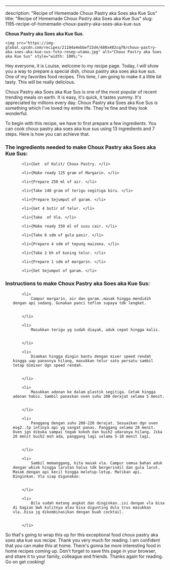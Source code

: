 ---
description: "Recipe of Homemade Choux Pastry aka Soes aka Kue Sus"
title: "Recipe of Homemade Choux Pastry aka Soes aka Kue Sus"
slug: 1195-recipe-of-homemade-choux-pastry-aka-soes-aka-kue-sus

<p>
	<strong>Choux Pastry aka Soes aka Kue Sus</strong>. 
	
</p>
<p>
	
	<img src="https://img-global.cpcdn.com/recipes/21184a4ebbef15d4/680x482cq70/choux-pastry-aka-soes-aka-kue-sus-foto-resep-utama.jpg" alt="Choux Pastry aka Soes aka Kue Sus" style="width: 100%;">
	
	
</p>
<p>
	Hey everyone, it is Louise, welcome to my recipe page. Today, I will show you a way to prepare a special dish, choux pastry aka soes aka kue sus. One of my favorites food recipes. This time, I am going to make it a little bit tasty. This will be really delicious.
</p>
	
<p>
	Choux Pastry aka Soes aka Kue Sus is one of the most popular of recent trending meals on earth. It is easy, it's quick, it tastes yummy. It's appreciated by millions every day. Choux Pastry aka Soes aka Kue Sus is something which I've loved my entire life. They're fine and they look wonderful.
</p>
<p>
	
</p>

<p>
To begin with this recipe, we have to first prepare a few ingredients. You can cook choux pastry aka soes aka kue sus using 13 ingredients and 7 steps. Here is how you can achieve that.
</p>

<h3>The ingredients needed to make Choux Pastry aka Soes aka Kue Sus:</h3>

<ol>
	
		<li>{Get  of Kulit/ Choux Pastry. </li>
	
		<li>{Make ready 125 gram of Margarin. </li>
	
		<li>{Prepare 250 ml of air. </li>
	
		<li>{Take 140 gram of terigu segitiga biru. </li>
	
		<li>{Prepare Sejumput of garam. </li>
	
		<li>{Get 4 butir of telur. </li>
	
		<li>{Take  of Vla. </li>
	
		<li>{Make ready 350 ml of susu cair. </li>
	
		<li>{Take 6 sdm of gula pasir. </li>
	
		<li>{Prepare 4 sdm of tepung maizena. </li>
	
		<li>{Take 2 bh of kuning telur. </li>
	
		<li>{Prepare 1 sdm of margarin. </li>
	
		<li>{Get Sejumput of garam. </li>
	
</ol>
<p>
	
</p>

<h3>Instructions to make Choux Pastry aka Soes aka Kue Sus:</h3>

<ol>
	
		<li>
			Campur margarin, air dan garam..masak hingga mendidih dengan api sedang. Gunakan panci teflon supaya tdk lengket.
			
			
		</li>
	
		<li>
			Masukkan terigu yg sudah diayak, aduk cepat hingga kalis.
			
			
		</li>
	
		<li>
			Diamkan hingga dingin bantu dengan mixer speed rendah hingga uap panasnya hilang, masukkan telur satu persatu sambil tetap dimixer dgn speed rendah.
			
			
		</li>
	
		<li>
			Masukkan adonan ke dalam plastik segitiga. Cetak hingga adonan habis. Sambil panaskan oven suhu 200 derajat selama 5 menit.
			
			
		</li>
	
		<li>
			Panggang dengan suhu 200-220 derajat. Sesuaikan dgn oven msg2..tp intinya api yg sangat panas. Panggang selama 20 menit. Oven jgn dibuka sampai tegak kokoh dan buih2 udaranya hilang. Jika 20 menit buih2 msh ada, panggang lagi selama 5-10 menit lagi.
			
			
		</li>
	
		<li>
			Sambil memanggang, kita masak vla. Campur semua bahan aduk dengan whisk hingga larutan halus tdk bergerindil dan gula larut. Masak dengan api kecil hingga meletup-letup. Matikan api. Dinginkan. Vla siap digunakan.
			
			
		</li>
	
		<li>
			Bila sudah matang angkat dan dinginkan..isi dengan vla bisa di bagian bwh kulitnya atau bisa digunting dulu trus masukkan vla..bisa jg dikombinasikan dengan buah cocktail.
			
			
		</li>
	
</ol>

<p>
	
</p>

<p>
	So that's going to wrap this up for this exceptional food choux pastry aka soes aka kue sus recipe. Thank you very much for reading. I am confident that you can make this at home. There's gonna be more interesting food in home recipes coming up. Don't forget to save this page in your browser, and share it to your family, colleague and friends. Thanks again for reading. Go on get cooking!
</p>

